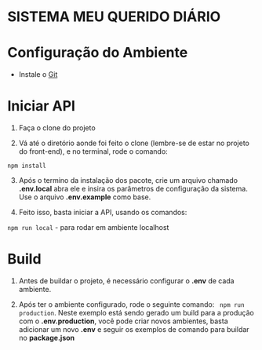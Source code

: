 # SISTEMA MEU QUERIDO DIÁRIO

# Configuração do Ambiente

- Instale o [Git](https://git-scm.com/downloads)

# Iniciar API

1) Faça o clone do projeto

2) Vá até o diretório aonde foi feito o clone (lembre-se de estar no projeto do front-end), e no terminal, rode o comando:

`npm install`

3) Após o termino da instalação dos pacote, crie um arquivo chamado **.env.local** abra ele e insira os parâmetros de configuração da sistema. Use o arquivo **.env.example** como base.

4) Feito isso, basta iniciar a API, usando os comandos:

`npm run local` - para rodar em ambiente localhost

# Build

1) Antes de buildar o projeto, é necessário configurar o **.env** de cada ambiente.

2) Após ter o ambiente configurado, rode o seguinte comando: ` npm run production`. Neste exemplo está sendo gerado um build para a produção com o **.env.production**, você pode criar novos ambientes, basta adicionar um novo **.env** e seguir os exemplos de comando para buildar no **package.json**